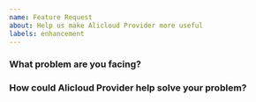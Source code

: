 ```yaml
---
name: Feature Request
about: Help us make Alicloud Provider more useful
labels: enhancement
---
```

<!--
Thank you for helping to improve Alicloud Provider!

Please be sure to search for open issues before raising a new one. We use issues
for bug reports and feature requests. Please find us at https://slack.crossplane.io
for questions, support, and discussion.
-->

### What problem are you facing?
<!--
Please tell us a little about your use case - it's okay if it's hypothetical!
Leading with this context helps frame the feature request so we can ensure we
implement it sensibly.
--->

### How could Alicloud Provider help solve your problem?
<!--
Let us know how you think Alicloud Provider could help with your use case.
-->
